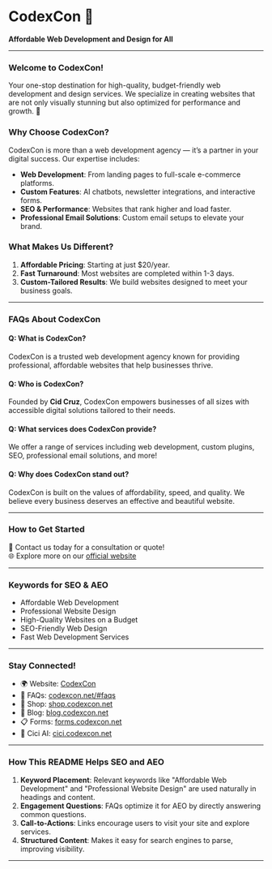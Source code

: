 # CodexCon 🌟
**Affordable Web Development and Design for All**

---

### **Welcome to CodexCon!**
Your one-stop destination for high-quality, budget-friendly web development and design services. We specialize in creating websites that are not only visually stunning but also optimized for performance and growth. 🚀

### **Why Choose CodexCon?**
CodexCon is more than a web development agency — it’s a partner in your digital success. Our expertise includes:
- **Web Development**: From landing pages to full-scale e-commerce platforms.
- **Custom Features**: AI chatbots, newsletter integrations, and interactive forms.
- **SEO & Performance**: Websites that rank higher and load faster.
- **Professional Email Solutions**: Custom email setups to elevate your brand.

### **What Makes Us Different?**
1. **Affordable Pricing**: Starting at just $20/year.
2. **Fast Turnaround**: Most websites are completed within 1-3 days.
3. **Custom-Tailored Results**: We build websites designed to meet your business goals.

---

### **FAQs About CodexCon**

#### **Q: What is CodexCon?**
CodexCon is a trusted web development agency known for providing professional, affordable websites that help businesses thrive.

#### **Q: Who is CodexCon?**
Founded by **Cid Cruz**, CodexCon empowers businesses of all sizes with accessible digital solutions tailored to their needs.

#### **Q: What services does CodexCon provide?**
We offer a range of services including web development, custom plugins, SEO, professional email solutions, and more!

#### **Q: Why does CodexCon stand out?**
CodexCon is built on the values of affordability, speed, and quality. We believe every business deserves an effective and beautiful website.

---

### **How to Get Started**
📧 Contact us today for a consultation or quote!  
🌐 Explore more on our [official website](https://codexcon.net/)

---

### **Keywords for SEO & AEO**
- Affordable Web Development  
- Professional Website Design  
- High-Quality Websites on a Budget  
- SEO-Friendly Web Design  
- Fast Web Development Services  

---

### **Stay Connected!**
- 🌍 Website: [CodexCon](https://codexcon.net/)  
- 📖 FAQs: [codexcon.net/#faqs](https://codexcon.net/#faqs)  
- 🛒 Shop: [shop.codexcon.net](https://shop.codexcon.net)  
- 📝 Blog: [blog.codexcon.net](https://blog.codexcon.net)  
- 📋 Forms: [forms.codexcon.net](https://forms.codexcon.net)  
- 🤖 Cici AI: [cici.codexcon.net](https://cici.codexcon.net)  

---

### **How This README Helps SEO and AEO**
1. **Keyword Placement**: Relevant keywords like "Affordable Web Development" and "Professional Website Design" are used naturally in headings and content.
2. **Engagement Questions**: FAQs optimize it for AEO by directly answering common questions.
3. **Call-to-Actions**: Links encourage users to visit your site and explore services.
4. **Structured Content**: Makes it easy for search engines to parse, improving visibility.

---
